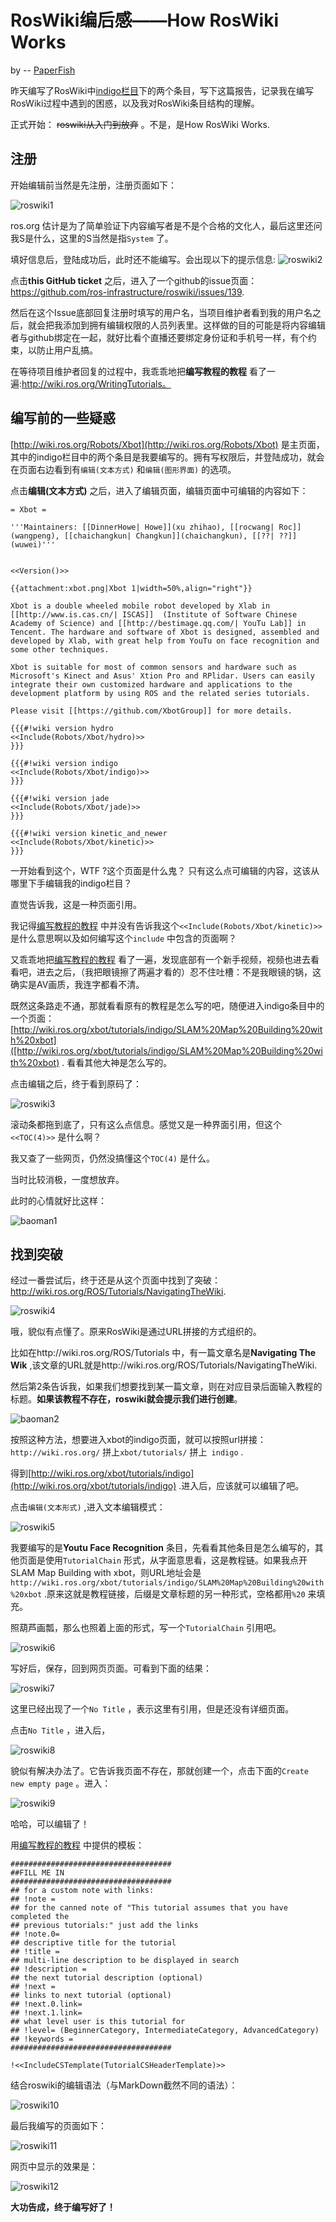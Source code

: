 #  RosWiki编后感——How RosWiki Works

 by  -- [PaperFish](https://www.github.com/lisongting)

昨天编写了RosWiki中[indigo栏目](http://wiki.ros.org/xbot/tutorials/indigo)下的两个条目，写下这篇报告，记录我在编写RosWiki过程中遇到的困惑，以及我对RosWiki条目结构的理解。

正式开始： ~~roswiki从入门到放弃~~ 。不是，是How RosWiki Works.

## 注册 

开始编辑前当然是先注册，注册页面如下：

![roswiki1](../images/roswiki1.png)

ros.org 估计是为了简单验证下内容编写者是不是个合格的文化人，最后这里还问我S是什么，这里的S当然是指`System` 了。

填好信息后，登陆成功后，此时还不能编写。会出现以下的提示信息:
![roswiki2](../images/roswiki2.png)

点击**this GitHub ticket** 之后，进入了一个github的issue页面：https://github.com/ros-infrastructure/roswiki/issues/139.

然后在这个Issue底部回复注册时填写的用户名，当项目维护者看到我的用户名之后，就会把我添加到拥有编辑权限的人员列表里。这样做的目的可能是将内容编辑者与github绑定在一起，就好比看个直播还要绑定身份证和手机号一样，有个约束，以防止用户乱搞。

在等待项目维护者回复的过程中，我乖乖地把**编写教程的教程** 看了一遍:http://wiki.ros.org/WritingTutorials。

## 编写前的一些疑惑

[http://wiki.ros.org/Robots/Xbot](http://wiki.ros.org/Robots/Xbot) 是主页面，其中的indigo栏目中的两个条目是我要编写的。拥有写权限后，并登陆成功，就会在页面右边看到有`编辑(文本方式)` 和`编辑(图形界面)` 的选项。

点击**编辑(文本方式)** 之后，进入了编辑页面，编辑页面中可编辑的内容如下：

```
= Xbot =

'''Maintainers: [[DinnerHowe| Howe]](xu zhihao), [[rocwang| Roc]](wangpeng), [[chaichangkun| Changkun]](chaichangkun), [[??| ??]](wuwei)'''


<<Version()>>

{{attachment:xbot.png|Xbot 1|width=50%,align="right"}}

Xbot is a double wheeled mobile robot developed by Xlab in [[http://www.is.cas.cn/| ISCAS]]  (Institute of Software Chinese Academy of Science) and [[http://bestimage.qq.com/| YouTu Lab]] in Tencent. The hardware and software of Xbot is designed, assembled and developed by Xlab, with great help from YouTu on face recognition and some other techniques.

Xbot is suitable for most of common sensors and hardware such as Microsoft's Kinect and Asus' Xtion Pro and RPlidar. Users can easily integrate their own customized hardware and applications to the development platform by using ROS and the related series tutorials. 

Please visit [[https://github.com/XbotGroup]] for more details.

{{{#!wiki version hydro
<<Include(Robots/Xbot/hydro)>>
}}}

{{{#!wiki version indigo
<<Include(Robots/Xbot/indigo)>>
}}}

{{{#!wiki version jade
<<Include(Robots/Xbot/jade)>>
}}}

{{{#!wiki version kinetic_and_newer
<<Include(Robots/Xbot/kinetic)>>
}}}
```

一开始看到这个，WTF ?这个页面是什么鬼？  只有这么点可编辑的内容，这该从哪里下手编辑我的indigo栏目？

直觉告诉我，这是一种页面引用。

我记得[编写教程的教程](http://wiki.ros.org/WritingTutorials) 中并没有告诉我这个`<<Include(Robots/Xbot/kinetic)>>`  是什么意思啊以及如何编写这个`include` 中包含的页面啊？

又乖乖地把[编写教程的教程](http://wiki.ros.org/WritingTutorials) 看了一遍，发现底部有一个新手视频，视频也进去看看吧，进去之后，（我把眼镜擦了两遍才看的）忍不住吐槽：不是我眼镜的锅，这确实是AV画质，我连字都看不清。

既然这条路走不通，那就看看原有的教程是怎么写的吧，随便进入indigo条目中的一个页面：[http://wiki.ros.org/xbot/tutorials/indigo/SLAM%20Map%20Building%20with%20xbot]([http://wiki.ros.org/xbot/tutorials/indigo/SLAM%20Map%20Building%20with%20xbot) . 看看其他大神是怎么写的。

点击编辑之后，终于看到原码了：

![roswiki3](../images/roswiki3.png)

滚动条都拖到底了，只有这么点信息。感觉又是一种界面引用，但这个`<<TOC(4)>>` 是什么啊？

我又查了一些网页，仍然没搞懂这个`TOC(4)` 是什么。

当时比较消极，一度想放弃。

此时的心情就好比这样：

![baoman1](../images/baoman1.jpg)



## 找到突破 

经过一番尝试后，终于还是从这个页面中找到了突破：http://wiki.ros.org/ROS/Tutorials/NavigatingTheWiki.

![roswiki4](../images/roswiki4.png)

哦，貌似有点懂了。原来RosWiki是通过URL拼接的方式组织的。

比如在http://wiki.ros.org/ROS/Tutorials 中，有一篇文章名是**Navigating The Wik** ,该文章的URL就是http://wiki.ros.org/ROS/Tutorials/NavigatingTheWiki.

然后第2条告诉我，如果我们想要找到某一篇文章，则在对应目录后面输入教程的标题。**如果该教程不存在，roswiki就会提示我们进行创建**。

![baoman2](../images/baoman2.png)

按照这种方法，想要进入xbot的indigo页面，就可以按照url拼接：`http://wiki.ros.org/` 拼上`xbot/tutorials/` 拼上` indigo` .

得到[http://wiki.ros.org/xbot/tutorials/indigo](http://wiki.ros.org/xbot/tutorials/indigo) .进入后，应该就可以编辑了吧。

点击`编辑(文本形式)` ,进入文本编辑模式：

![roswiki5](../images/roswiki5.png)

我要编写的是**Youtu Face Recognition** 条目，先看看其他条目是怎么编写的，其他页面是使用`TutorialChain` 形式，从字面意思看，这是教程链。如果我点开SLAM Map Building with xbot，则URL地址会是`http://wiki.ros.org/xbot/tutorials/indigo/SLAM%20Map%20Building%20with%20xbot` .原来这就是教程链接，后缀是文章标题的另一种形式，空格都用`%20` 来填充。

照葫芦画瓢，那么也照着上面的形式，写一个`TutorialChain` 引用吧。

![roswiki6](../images/roswiki6.png)

写好后，保存，回到网页页面。可看到下面的结果：

![roswiki7](../images/roswiki7.jpg)

这里已经出现了一个`No Title` ，表示这里有引用，但是还没有详细页面。

点击`No Title` ，进入后，

![roswiki8](../images/roswiki8.png)

貌似有解决办法了。它告诉我页面不存在，那就创建一个，点击下面的`Create new empty page` 。进入：

![roswiki9](../images/roswiki9.png)

哈哈，可以编辑了！

用[编写教程的教程](http://wiki.ros.org/WritingTutorials) 中提供的模板：

```
####################################
##FILL ME IN
####################################
## for a custom note with links:
## !note =
## for the canned note of "This tutorial assumes that you have completed the 
## previous tutorials:" just add the links 
## !note.0= 
## descriptive title for the tutorial
## !title =
## multi-line description to be displayed in search 
## !description = 
## the next tutorial description (optional)
## !next =
## links to next tutorial (optional)
## !next.0.link=
## !next.1.link=
## what level user is this tutorial for 
## !level= (BeginnerCategory, IntermediateCategory, AdvancedCategory)
## !keywords =
####################################

!<<IncludeCSTemplate(TutorialCSHeaderTemplate)>>
```

结合roswiki的编辑语法（与MarkDown截然不同的语法）：

![roswiki10](../images/roswiki10.png)

最后我编写的页面如下：

![roswiki11](../images/roswiki11.png)

网页中显示的效果是：

![roswiki12](../images/roswiki12.png)



**大功告成，终于编写好了！** 

